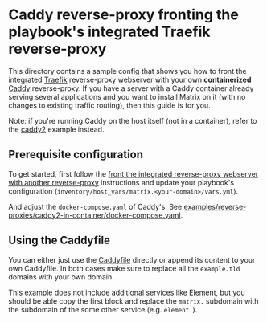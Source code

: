 # Caddy reverse-proxy fronting the playbook's integrated Traefik reverse-proxy

This directory contains a sample config that shows you how to front the integrated [Traefik](https://traefik.io/) reverse-proxy webserver with your own **containerized** [Caddy](https://caddyserver.com/) reverse-proxy. If you have a server with a Caddy container already serving several applications and you want to install Matrix on it (with no changes to existing traffic routing), then this guide is for you.

Note: if you're running Caddy on the host itself (not in a container), refer to the [caddy2](../caddy2/README.md) example instead.


## Prerequisite configuration

To get started, first follow the [front the integrated reverse-proxy webserver with another reverse-proxy](../../../docs/configuring-playbook-own-webserver.md#fronting-the-integrated-reverse-proxy-webserver-with-another-reverse-proxy) instructions and update your playbook's configuration (`inventory/host_vars/matrix.<your-domain>/vars.yml`).

And adjust the `docker-compose.yaml` of Caddy's. See [examples/reverse-proxies/caddy2-in-container/docker-compose.yaml](./docker-compose.yaml).


## Using the Caddyfile

You can either just use the [Caddyfile](Caddyfile) directly or append its content to your own Caddyfile.
In both cases make sure to replace all the `example.tld` domains with your own domain.

This example does not include additional services like Element, but you should be able copy the first block and replace the `matrix.` subdomain with the subdomain of the some other service (e.g. `element.`).
